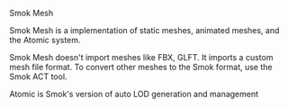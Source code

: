 Smok Mesh

Smok Mesh is a implementation of static meshes, animated meshes, and the Atomic system.

Smok Mesh doesn't import meshes like FBX, GLFT. It imports a custom mesh file format. To convert other meshes to the Smok format, use the Smok ACT tool.

Atomic is Smok's version of auto LOD generation and management